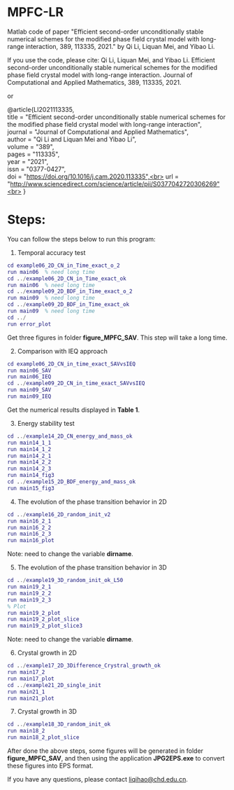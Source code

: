 # MPFC-LR
Matlab code of paper "Efficient second-order unconditionally stable numerical schemes for the modified phase field crystal model with long-range interaction, 389, 113335, 2021." by Qi Li, Liquan Mei, and Yibao Li.

If you use the code, please cite:
Qi Li, Liquan Mei, and Yibao Li. Efficient second-order unconditionally stable numerical schemes for the modified phase field crystal model with long-range interaction. Journal of Computational and Applied Mathematics, 389, 113335, 2021.

or

@article{LI2021113335,<br>
title = "Efficient second-order unconditionally stable numerical schemes for the modified phase field crystal model with long-range interaction",<br>
journal = "Journal of Computational and Applied Mathematics",<br>
author = "Qi Li and Liquan Mei and Yibao Li",<br>
volume = "389",<br>
pages = "113335",<br>
year = "2021",<br>
issn = "0377-0427",<br>
doi = "https://doi.org/10.1016/j.cam.2020.113335",<br>
url = "http://www.sciencedirect.com/science/article/pii/S0377042720306269"<br>
}

# Steps:
You can follow the steps below to run this program:

1. Temporal accuracy test
```matlab
cd example06_2D_CN_in_Time_exact_o_2
run main06  % need long time
cd ../example06_2D_CN_in_Time_exact_ok
run main06  % need long time
cd ../example09_2D_BDF_in_Time_exact_o_2
run main09  % need long time
cd ../example09_2D_BDF_in_Time_exact_ok
run main09  % need long time
cd ../
run error_plot
```
Get three figures in folder **figure_MPFC_SAV**. This step will take a long time.

2. Comparison with IEQ approach
```matlab
cd example06_2D_CN_in_time_exact_SAVvsIEQ
run main06_SAV
run main06_IEQ
cd ../example09_2D_CN_in_time_exact_SAVvsIEQ
run main09_SAV
run main09_IEQ
```
Get the numerical results displayed in **Table 1**.

3. Energy stability test
```matlab
cd ../example14_2D_CN_energy_and_mass_ok
run main14_1_1
run main14_1_2
run main14_2_1
run main14_2_2
run main14_2_3
run main14_fig3
cd ../example15_2D_BDF_energy_and_mass_ok
run main15_fig3
```

4. The evolution of the phase transition behavior in 2D
```matlab
cd ../example16_2D_random_init_v2
run main16_2_1
run main16_2_2
run main16_2_3
run main16_plot
```
Note: need to change the variable **dirname**.

5. The evolution of the phase transition behavior in 3D
```matlab
cd ../example19_3D_random_init_ok_L50
run main19_2_1
run main19_2_2
run main19_2_3
% Plot
run main19_2_plot
run main19_2_plot_slice
run main19_2_plot_slice3
```
Note: need to change the variable **dirname**.

6. Crystal growth in 2D
```matlab
cd ../example17_2D_3Difference_Crystral_growth_ok
run main17_2
run main17_plot
cd ../example21_2D_single_init
run main21_1
run main21_plot
```

7. Crystal growth in 3D
```matlab
cd ../example18_3D_random_init_ok
run main18_2
run main18_2_plot_slice
```

After done the above steps, some figures will be generated in folder **figure_MPFC_SAV**, and then using the application **JPG2EPS.exe** to convert these figures into EPS format.



If you have any questions, please contact liqihao@chd.edu.cn.

